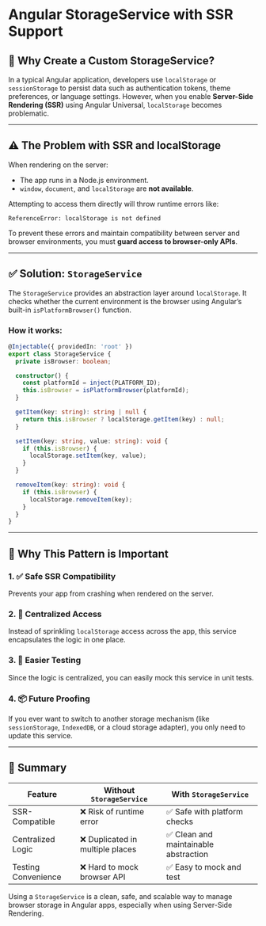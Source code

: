 # Angular StorageService with SSR Support

## 🧠 Why Create a Custom StorageService?

In a typical Angular application, developers use `localStorage` or `sessionStorage` to persist data such as authentication tokens, theme preferences, or language settings. However, when you enable **Server-Side Rendering (SSR)** using Angular Universal, `localStorage` becomes problematic.

---

## ⚠️ The Problem with SSR and localStorage

When rendering on the server:

* The app runs in a Node.js environment.
* `window`, `document`, and `localStorage` are **not available**.

Attempting to access them directly will throw runtime errors like:

```
ReferenceError: localStorage is not defined
```

To prevent these errors and maintain compatibility between server and browser environments, you must **guard access to browser-only APIs**.

---

## ✅ Solution: `StorageService`

The `StorageService` provides an abstraction layer around `localStorage`. It checks whether the current environment is the browser using Angular’s built-in `isPlatformBrowser()` function.

### How it works:

```ts
@Injectable({ providedIn: 'root' })
export class StorageService {
  private isBrowser: boolean;

  constructor() {
    const platformId = inject(PLATFORM_ID);
    this.isBrowser = isPlatformBrowser(platformId);
  }

  getItem(key: string): string | null {
    return this.isBrowser ? localStorage.getItem(key) : null;
  }

  setItem(key: string, value: string): void {
    if (this.isBrowser) {
      localStorage.setItem(key, value);
    }
  }

  removeItem(key: string): void {
    if (this.isBrowser) {
      localStorage.removeItem(key);
    }
  }
}
```

---

## 🔎 Why This Pattern is Important

### 1. ✅ Safe SSR Compatibility

Prevents your app from crashing when rendered on the server.

### 2. 🔄 Centralized Access

Instead of sprinkling `localStorage` access across the app, this service encapsulates the logic in one place.

### 3. 🧪 Easier Testing

Since the logic is centralized, you can easily mock this service in unit tests.

### 4. 📦 Future Proofing

If you ever want to switch to another storage mechanism (like `sessionStorage`, `IndexedDB`, or a cloud storage adapter), you only need to update this service.

---

## 🧭 Summary

| Feature             | Without `StorageService`        | With `StorageService`                |
| ------------------- | ------------------------------- | ------------------------------------ |
| SSR-Compatible      | ❌ Risk of runtime error         | ✅ Safe with platform checks          |
| Centralized Logic   | ❌ Duplicated in multiple places | ✅ Clean and maintainable abstraction |
| Testing Convenience | ❌ Hard to mock browser API      | ✅ Easy to mock and test              |

Using a `StorageService` is a clean, safe, and scalable way to manage browser storage in Angular apps, especially when using Server-Side Rendering.
